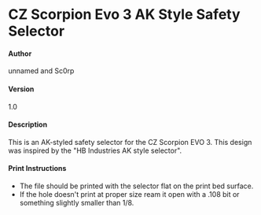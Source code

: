 # CZ Scorpion Evo 3 AK Style Safety Selector

#### Author 
unnamed and Sc0rp

#### Version
1.0


#### Description

This is an AK-styled safety selector for the CZ Scorpion EVO 3. This design was inspired by the "HB Industries AK style selector".

#### Print Instructions
* The file should be printed with the selector flat on the print bed surface. 
* If the hole doesn't print at proper size ream it open with a .108 bit or something slightly smaller than 1/8. 


